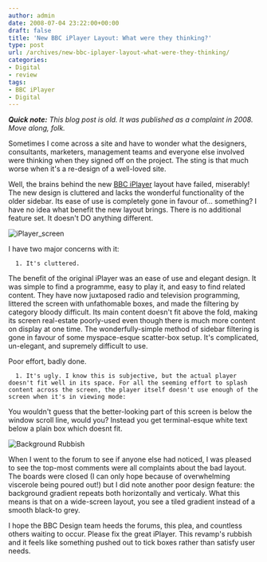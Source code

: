 ```yaml
---
author: admin
date: 2008-07-04 23:22:00+00:00
draft: false
title: 'New BBC iPlayer Layout: What were they thinking?'
type: post
url: /archives/new-bbc-iplayer-layout-what-were-they-thinking/
categories:
- Digital
- review
tags:
- BBC iPlayer
- Digital
---
```


_**Quick note:** This blog post is old. It was published as a complaint in 2008. Move along, folk._

Sometimes I come across a site and have to wonder what the designers, consultants, marketers, management teams and everyone else involved were thinking when they signed off on the project. The sting is that much worse when it's a re-design of a well-loved site.

Well, the brains behind the new [BBC iPlayer](http://zachbeauvais.com/wp-content/uploads/2008/07/BBC_iPlayer) layout have failed, miserably! The new design is cluttered and lacks the wonderful functionality of the older sidebar. Its ease of use is completely gone in favour of... something? I have no idea what benefit the new layout brings. There is no additional feature set. It doesn't DO anything different.

![iPlayer_screen](http://zachbeauvais.com/wp-content/uploads/2015/09/picture-2_pzlo7t-705x480.png)


I have two major concerns with it:




      1. It's cluttered.


The benefit of the original iPlayer was an ease of use and elegant design. It was simple to find a programme, easy to play it, and easy to find related content. They have now juxtaposed radio and television programming, littered the screen with unfathomable boxes, and made the filtering by category bloody difficult. Its main content doesn't fit above the fold, making its screen real-estate poorly-used even though there is much more content on display at one time. The wonderfully-simple method of sidebar filtering is gone in favour of some myspace-esque scatter-box setup. It's complicated, un-elegant, and supremely difficult to use.

Poor effort, badly done.


      1. It's ugly. I know this is subjective, but the actual player doesn't fit well in its space. For all the seeming effort to splash content across the screen, the player itself doesn't use enough of the screen when it's in viewing mode:


You wouldn't guess that the better-looking part of this screen is below the window scroll line, would you? Instead you get terminal-esque white text below a plain box which doesnt fit.

![Background Rubbish](http://zachbeauvais.com/wp-content/uploads/2015/09/picture-1_mitwmr-300x180.png)


When I went to the forum to see if anyone else had noticed, I was pleased to see the top-most comments were all complaints about the bad layout. The boards were closed (I can only hope because of overwhelming viscerole being poured out!) but I did note another poor design feature: the background gradient repeats both horizontally and verticaly. What this means is that on a wide-screen layout, you see a tiled gradient instead of a smooth black-to grey.

I hope the BBC Design team heeds the forums, this plea, and countless others waiting to occur. Please fix the great iPlayer. This revamp's rubbish and it feels like something pushed out to tick boxes rather than satisfy user needs.



###### 
